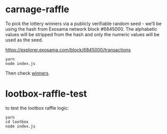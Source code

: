 # carnage-raffle

To pick the lottery winners via a publicly verifiable random seed - we’ll be using the hash from Exosama network block #6845000. The alphabetic values will be stripped from the hash and only the numeric values will be used as the seed.

https://explorer.exosama.com/block/6845000/transactions

```
yarn
node index.js
```

Then check [winners](./winners.json).

# lootbox-raffle-test

to test the lootbox raffle logic:

```
yarn
cd lootbox
node index.js

```
